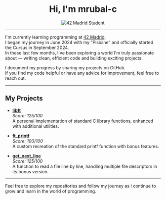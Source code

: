 <h1 align="center">Hi, I'm mrubal-c</h1>

<p align="center">
  <a href="https://www.42madrid.com/">
    <img src="https://img.shields.io/badge/42%20Madrid-Student-blue?style=for-the-badge" alt="42 Madrid Student"/>
  </a>
</p>

---

I'm currently learning programming at [42 Madrid](https://www.42madrid.com/).  
I began my journey in June 2024 with my "Pisicine" and officially started the Cursus in September 2024.  
In these last few months, I've been exploring a world I'm truly passionate about — writing clean, efficient code and building exciting projects.

I document my progress by sharing my projects on GitHub.  
If you find my code helpful or have any advice for improvement, feel free to reach out.

---

## My Projects

- **[libft](https://github.com/nisp3ro/libft)**  
  *Score: 125/100*  
  A personal implementation of standard C library functions, enhanced with additional utilities.

- **[ft_printf](https://github.com/nisp3ro/01-ft_printf)**  
  *Score: 100/100*  
  A custom recreation of the standard printf function with bonus features.

- **[get_next_line](https://github.com/nisp3ro/01-get_next_line)**  
  *Score: 125/100*  
  A function to read a file line by line, handling multiple file descriptors in its bonus version.

---

Feel free to explore my repositories and follow my journey as I continue to grow and learn in the world of programming.
